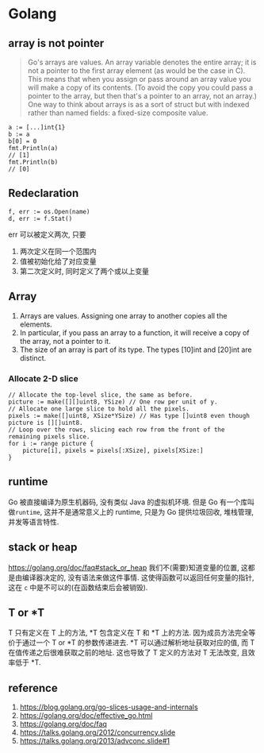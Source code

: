 # Golang

## array is not pointer
> Go's arrays are values. An array variable denotes the entire array; it is not a pointer to the first array element (as would be the case in C). This means that when you assign or pass around an array value you will make a copy of its contents. (To avoid the copy you could pass a pointer to the array, but then that's a pointer to an array, not an array.) One way to think about arrays is as a sort of struct but with indexed rather than named fields: a fixed-size composite value.

```
a := [...]int{1}
b := a
b[0] = 0
fmt.Println(a)
// [1]
fmt.Println(b)
// [0]
```

## Redeclaration
```
f, err := os.Open(name)
d, err := f.Stat()
```
err 可以被定义两次, 只要
1. 两次定义在同一个范围内
2. 值被初始化给了对应变量
3. 第二次定义时, 同时定义了两个或以上变量

## Array
1. Arrays are values. Assigning one array to another copies all the elements.
2. In particular, if you pass an array to a function, it will receive a copy of the array, not a pointer to it.
3. The size of an array is part of its type. The types [10]int and [20]int are distinct.

### Allocate 2-D slice
```
// Allocate the top-level slice, the same as before.
picture := make([][]uint8, YSize) // One row per unit of y.
// Allocate one large slice to hold all the pixels.
pixels := make([]uint8, XSize*YSize) // Has type []uint8 even though picture is [][]uint8.
// Loop over the rows, slicing each row from the front of the remaining pixels slice.
for i := range picture {
	picture[i], pixels = pixels[:XSize], pixels[XSize:]
}
```

## runtime
Go 被直接编译为原生机器码, 没有类似 Java 的虚拟机环境. 但是 Go 有一个库叫做`runtime`, 这并不是通常意义上的 runtime, 只是为 Go 提供垃圾回收, 堆栈管理, 并发等语言特性.

## stack or heap
https://golang.org/doc/faq#stack_or_heap
我们不(需要)知道变量的位置, 这都是由编译器决定的, 没有语法来做这件事情. 这使得函数可以返回任何变量的指针, 这在 `c` 中是不可以的(在函数结束后会被销毁).

## T or *T
T 只有定义在 T 上的方法, \*T 包含定义在 T 和 \*T 上的方法. 因为成员方法完全等价于通过一个 T or \*T 的参数传递进去. \*T 可以通过解析地址获取对应的值, 而 T 在值传递之后很难获取之前的地址. 这也导致了 T 定义的方法对 T 无法改变, 且效率低于 *T.

## reference
1. https://blog.golang.org/go-slices-usage-and-internals
2. https://golang.org/doc/effective_go.html
3. https://golang.org/doc/faq
4. https://talks.golang.org/2012/concurrency.slide
5. https://talks.golang.org/2013/advconc.slide#1